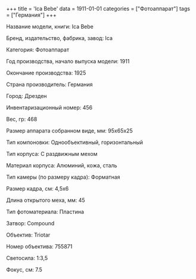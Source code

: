 +++
title = 'Ica Bebe'
data = 1911-01-01
categories = ["Фотоаппарат"]
tags = ["Германия"]
+++

Название модели, книги: Ica Bebe

Бренд, издательство, фабрика, завод: Ica

Категория: Фотоаппарат

Год производства, начало выпуска модели: 1911

Окончание производства: 1925

Страна производитель: Германия

Город: Дрезден

Инвентаризационный номер: 456

Вес, гр: 468

Размер аппарата  собранном виде, мм: 95x65x25

Тип компоновки: Однообъективный, горизонтальный

Тип корпуса: С раздвижным мехом

Материал корпуса: Алюминий, кожа, сталь

Тип камеры (по размеру кадра): Форматная

Размер кадра, см: 4,5x6

Длина открытого меха, мм: 45

Тип фотоматериала: Пластина

Затвор: Compound

Объектив: Triotar

Номер объектива: 755871

Светосила: 1:3,5

Фокус, см: 7.5

